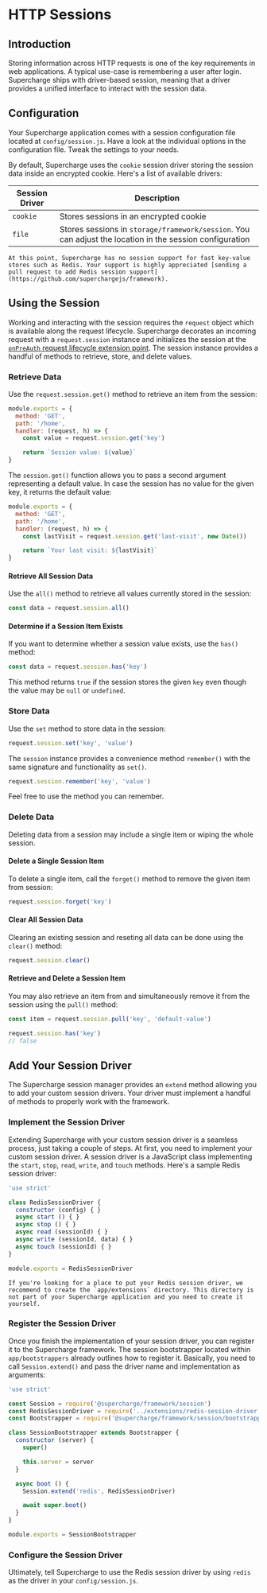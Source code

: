 # HTTP Sessions


## Introduction
Storing information across HTTP requests is one of the key requirements in web applications. A typical use-case is remembering a user after login. Supercharge ships with driver-based session, meaning that a driver provides a unified interface to interact with the session data.


## Configuration
Your Supercharge application comes with a session configuration file located at `config/session.js`. Have a look at the individual options in the configuration file. Tweak the settings to your needs.

By default, Supercharge uses the `cookie` session driver storing the session data inside an encrypted cookie. Here's a list of available drivers:

| Session Driver   	| Description 	|
|-----------------	|-------------------	|
| `cookie`        	| Stores sessions in an encrypted cookie |
| `file`        	| Stores sessions in `storage/framework/session`. You can adjust the location in the session configuration |

```info
At this point, Supercharge has no session support for fast key-value stores such as Redis. Your support is highly appreciated [sending a pull request to add Redis session support](https://github.com/superchargejs/framework).
```


## Using the Session
Working and interacting with the session requires the `request` object which is available along the request lifecycle. Supercharge decorates an incoming request with a `request.session` instance and initializes the session at the [`onPreAuth` request lifecycle extension point](/docs/{{version}}/request-lifecycle). The session instance provides a handful of methods to retrieve, store, and delete values.


### Retrieve Data
Use the `request.session.get()` method to retrieve an item from the session:
```js
module.exports = {
  method: 'GET',
  path: '/home',
  handler: (request, h) => {
    const value = request.session.get('key')

    return `Session value: ${value}`
}
```

The `session.get()` function allows you to pass a second argument representing a default value. In case the session has no value for the given key, it returns the default value:

```js
module.exports = {
  method: 'GET',
  path: '/home',
  handler: (request, h) => {
    const lastVisit = request.session.get('last-visit', new Date())

    return `Your last visit: ${lastVisit}`
}
```

#### Retrieve All Session Data
Use the `all()` method to retrieve all values currently stored in the session:

```js
const data = request.session.all()
```


#### Determine if a Session Item Exists
If you want to determine whether a session value exists, use the `has()` method:

```js
const data = request.session.has('key')
```

This method returns `true` if the session stores the given `key` even though the value may be `null` or `undefined`.


### Store Data
Use the `set` method to store data in the session:

```js
request.session.set('key', 'value')
```

The `session` instance provides a convenience method `remember()` with the same signature and functionality as `set()`.

```js
request.session.remember('key', 'value')
```

Feel free to use the method you can remember.


### Delete Data
Deleting data from a session may include a single item or wiping the whole session.


#### Delete a Single Session Item
To delete a single item, call the `forget()` method to remove the given item from session:

```js
request.session.forget('key')
```


#### Clear All Session Data
Clearing an existing session and reseting all data can be done using the `clear()` method:

```js
request.session.clear()
```


#### Retrieve and Delete a Session Item
You may also retrieve an item from and simultaneously remove it from the session using the `pull()` method:

```js
const item = request.session.pull('key', 'default-value')

request.session.has('key')
// false
```


## Add Your Session Driver
The Supercharge session manager provides an `extend` method allowing you to add your custom session drivers. Your driver must implement a handful of methods to properly work with the framework.


### Implement the Session Driver
Extending Supercharge with your custom session driver is a seamless process, just taking a couple of steps. At first, you need to implement your custom session driver. A session driver is a JavaScript class implementing the `start`, `stop`, `read`, `write`, and `touch` methods. Here's a sample Redis session driver:

```js
'use strict'

class RedisSessionDriver {
  constructor (config) { }
  async start () { }
  async stop () { }
  async read (sessionId) { }
  async write (sessionId, data) { }
  async touch (sessionId) { }
}

module.exports = RedisSessionDriver
```

```info
If you're looking for a place to put your Redis session driver, we recommend to create the `app/extensions` directory. This directory is not part of your Supercharge application and you need to create it yourself.
```

### Register the Session Driver
Once you finish the implementation of your session driver, you can register it to the Supercharge framework. The session bootstrapper located within `app/bootstrappers` already outlines how to register it. Basically, you need to call `Session.extend()` and pass the driver name and implementation as arguments:

```js
'use strict'

const Session = require('@supercharge/framework/session')
const RedisSessionDriver = require('../extensions/redis-session-driver')
const Bootstrapper = require('@supercharge/framework/session/bootstrapper')

class SessionBootstrapper extends Bootstrapper {
  constructor (server) {
    super()

    this.server = server
  }

  async boot () {
    Session.extend('redis', RedisSessionDriver)

    await super.boot()
  }
}

module.exports = SessionBootstrapper
```


### Configure the Session Driver
Ultimately, tell Supercharge to use the Redis session driver by using `redis` as the driver in your `config/session.js`.
